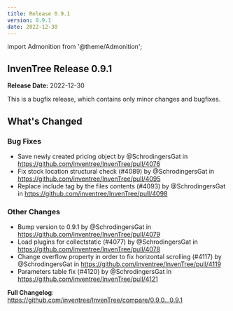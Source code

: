 ```yaml
---
title: Release 0.9.1
version: 0.9.1
date: 2022-12-30
---
```


import Admonition from '@theme/Admonition';

## InvenTree Release 0.9.1

**Release Date:** 2022-12-30

<Admonition type='info' title='Bugfix'>
This is a bugfix release, which contains only minor changes and bugfixes.
</Admonition>
<!-- Release notes generated using configuration in .github/release.yml at 0.9.x -->

## What's Changed
### Bug Fixes
* Save newly created pricing object by @SchrodingersGat in https://github.com/inventree/InvenTree/pull/4076
* Fix stock location structural check (#4089) by @SchrodingersGat in https://github.com/inventree/InvenTree/pull/4095
* Replace include tag by the files contents (#4093) by @SchrodingersGat in https://github.com/inventree/InvenTree/pull/4098
### Other Changes
* Bump version to 0.9.1 by @SchrodingersGat in https://github.com/inventree/InvenTree/pull/4079
* Load plugins for collectstatic (#4077) by @SchrodingersGat in https://github.com/inventree/InvenTree/pull/4078
* Change overflow property in order to fix horizontal scrolling (#4117) by @SchrodingersGat in https://github.com/inventree/InvenTree/pull/4119
* Parameters table fix (#4120) by @SchrodingersGat in https://github.com/inventree/InvenTree/pull/4121


**Full Changelog**: https://github.com/inventree/InvenTree/compare/0.9.0...0.9.1
